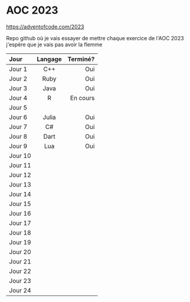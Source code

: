 # AOC 2023

https://adventofcode.com/2023

Repo github où je vais essayer de mettre chaque exercice de l'AOC 2023 j'espère que je vais pas avoir la flemme

| Jour    | Langage | Terminé? |
| :------ | :-----: | -------: |
| Jour 1  |   C++   |      Oui |
| Jour 2  |  Ruby   |      Oui |
| Jour 3  |  Java   |      Oui |
| Jour 4  |    R    | En cours |
| Jour 5  |         |          |
| Jour 6  |  Julia  |      Oui |
| Jour 7  |   C#    |      Oui |
| Jour 8  |  Dart   |      Oui |
| Jour 9  |   Lua   |      Oui |
| Jour 10 |         |          |
| Jour 11 |         |          |
| Jour 12 |         |          |
| Jour 13 |         |          |
| Jour 14 |         |          |
| Jour 15 |         |          |
| Jour 16 |         |          |
| Jour 17 |         |          |
| Jour 18 |         |          |
| Jour 19 |         |          |
| Jour 20 |         |          |
| Jour 21 |         |          |
| Jour 22 |         |          |
| Jour 23 |         |          |
| Jour 24 |         |          |

